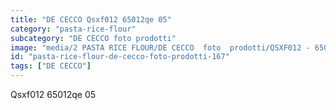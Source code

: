 ```yaml
---
title: "DE CECCO Qsxf012 65012qe 05"
category: "pasta-rice-flour"
subcategory: "DE CECCO foto prodotti"
image: "media/2 PASTA RICE FLOUR/DE CECCO  foto  prodotti/QSXF012 - 65012QE-05.jpg"
id: "pasta-rice-flour-de-cecco-foto-prodotti-167"
tags: ["DE CECCO"]
---
```


Qsxf012 65012qe 05
